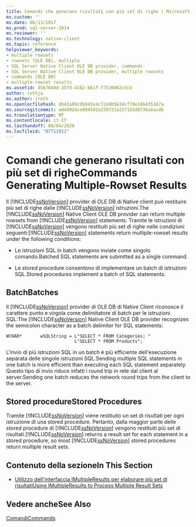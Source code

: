 ```yaml
---
title: Comandi che generano risultati con più set di righe | Microsoft Docs
ms.custom: ''
ms.date: 06/13/2017
ms.prod: sql-server-2014
ms.reviewer: ''
ms.technology: native-client
ms.topic: reference
helpviewer_keywords:
- multiple rowsets
- rowsets [OLE DB], multiple
- SQL Server Native Client OLE DB provider, commands
- SQL Server Native Client OLE DB provider, multiple rowsets
- commands [OLE DB]
- multiple-rowset results
ms.assetid: 4567668d-35fd-4162-b61f-f7536862cdcb
author: rothja
ms.author: jroth
ms.openlocfilehash: 8b42a89c0b043e4c72e8b5634cf70e16b435167a
ms.sourcegitcommit: ad4d92dce894592a259721a1571b1d8736abacdb
ms.translationtype: MT
ms.contentlocale: it-IT
ms.lasthandoff: 08/04/2020
ms.locfileid: "87711912"
---
```

# <a name="commands-generating-multiple-rowset-results"></a><span data-ttu-id="585c1-102">Comandi che generano risultati con più set di righe</span><span class="sxs-lookup"><span data-stu-id="585c1-102">Commands Generating Multiple-Rowset Results</span></span>
  <span data-ttu-id="585c1-103">Il [!INCLUDE[ssNoVersion](../../includes/ssnoversion-md.md)] provider di OLE DB di Native client può restituire più set di righe dalle [!INCLUDE[ssNoVersion](../../includes/ssnoversion-md.md)] istruzioni.</span><span class="sxs-lookup"><span data-stu-id="585c1-103">The [!INCLUDE[ssNoVersion](../../includes/ssnoversion-md.md)] Native Client OLE DB provider can return multiple rowsets from [!INCLUDE[ssNoVersion](../../includes/ssnoversion-md.md)] statements.</span></span> <span data-ttu-id="585c1-104">Tramite le istruzioni di [!INCLUDE[ssNoVersion](../../includes/ssnoversion-md.md)] vengono restituiti più set di righe nelle condizioni seguenti:</span><span class="sxs-lookup"><span data-stu-id="585c1-104">[!INCLUDE[ssNoVersion](../../includes/ssnoversion-md.md)] statements return multiple-rowset results under the following conditions:</span></span>  
  
-   <span data-ttu-id="585c1-105">Le istruzioni SQL in batch vengono inviate come singolo comando.</span><span class="sxs-lookup"><span data-stu-id="585c1-105">Batched SQL statements are submitted as a single command.</span></span>  
  
-   <span data-ttu-id="585c1-106">Le stored procedure consentono di implementare un batch di istruzioni SQL.</span><span class="sxs-lookup"><span data-stu-id="585c1-106">Stored procedures implement a batch of SQL statements.</span></span>  
  
## <a name="batches"></a><span data-ttu-id="585c1-107">Batch</span><span class="sxs-lookup"><span data-stu-id="585c1-107">Batches</span></span>  
 <span data-ttu-id="585c1-108">Il [!INCLUDE[ssNoVersion](../../includes/ssnoversion-md.md)] provider di OLE DB di Native Client riconosce il carattere punto e virgola come delimitatore di batch per le istruzioni SQL:</span><span class="sxs-lookup"><span data-stu-id="585c1-108">The [!INCLUDE[ssNoVersion](../../includes/ssnoversion-md.md)] Native Client OLE DB provider recognizes the semicolon character as a batch delimiter for SQL statements:</span></span>  
  
```  
WCHAR*       wSQLString = L"SELECT * FROM Categories; "  
                          L"SELECT * FROM Products";  
```  
  
 <span data-ttu-id="585c1-109">L'invio di più istruzioni SQL in un batch è più efficiente dell'esecuzione separata delle singole istruzioni SQL.</span><span class="sxs-lookup"><span data-stu-id="585c1-109">Sending multiple SQL statements in one batch is more efficient than executing each SQL statement separately.</span></span> <span data-ttu-id="585c1-110">Questo tipo di invio riduce infatti i round trip in rete dal client al server.</span><span class="sxs-lookup"><span data-stu-id="585c1-110">Sending one batch reduces the network round trips from the client to the server.</span></span>  
  
## <a name="stored-procedures"></a><span data-ttu-id="585c1-111">Stored procedure</span><span class="sxs-lookup"><span data-stu-id="585c1-111">Stored Procedures</span></span>  
 <span data-ttu-id="585c1-112">Tramite [!INCLUDE[ssNoVersion](../../includes/ssnoversion-md.md)] viene restituito un set di risultati per ogni istruzione di una stored procedure. Pertanto, dalla maggior parte delle stored procedure di [!INCLUDE[ssNoVersion](../../includes/ssnoversion-md.md)] vengono restituiti più set di risultati.</span><span class="sxs-lookup"><span data-stu-id="585c1-112">[!INCLUDE[ssNoVersion](../../includes/ssnoversion-md.md)] returns a result set for each statement in a stored procedure, so most [!INCLUDE[ssNoVersion](../../includes/ssnoversion-md.md)] stored procedures return multiple result sets.</span></span>  
  
## <a name="in-this-section"></a><span data-ttu-id="585c1-113">Contenuto della sezione</span><span class="sxs-lookup"><span data-stu-id="585c1-113">In This Section</span></span>  
  
-   [<span data-ttu-id="585c1-114">Utilizzo dell'interfaccia IMultipleResults per elaborare più set di risultati</span><span class="sxs-lookup"><span data-stu-id="585c1-114">Using IMultipleResults to Process Multiple Result Sets</span></span>](using-imultipleresults-to-process-multiple-result-sets.md)  
  
## <a name="see-also"></a><span data-ttu-id="585c1-115">Vedere anche</span><span class="sxs-lookup"><span data-stu-id="585c1-115">See Also</span></span>  
 [<span data-ttu-id="585c1-116">Comandi</span><span class="sxs-lookup"><span data-stu-id="585c1-116">Commands</span></span>](commands.md)  
  
  
